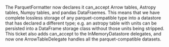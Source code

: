 The ParquetFormatter now declares it can_accept Arrow tables, Astropy tables, Numpy tables, and pandas DataFraemes.
This means that we have complete lossless storage of any parquet-compatible type into a datastore that has declared a different type; e.g. an astropy table with units can be persisted into a DataFrame storage class without those units being stripped.
This ticket also adds can_accept to the InMemoryDatastore delegates, and now one ArrowTableDelegate handles all the parquet-compatible datasets.
